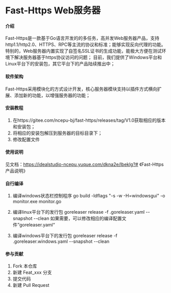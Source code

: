 # Fast-Https Web服务器

#### 介绍
Fast-Https是一款基于Go语言开发的的多任务，高并发Web服务器产品，支持http1.1/http2.0、HTTPS、RPC等主流的协议和标准；能够实现反向代理的功能。特别的，Web服务器内置实现了自签名SSL证书的生成功能，能极大方便在测试环境下解决服务器基于https协议访问的问题；
目前，我们提供了Windows平台和Linux平台下的安装包，其它平台下的产品陆续推出中；

#### 软件架构
Fast-Https采用模块化的方式设计开发，核心服务器模块支持以插件方式横向扩展、添加新的功能，以增强服务器的功能；

#### 安装教程
1.  在https://gitee.com/ncepu-bj/fast-https/releases/tag/V1.0获取相应的版本和安装包；
2.  将相应的安装包解压到服务器的目标目录下；
3.  修改配置文件

#### 使用说明
见文档：https://idealstudio-ncepu.yuque.com/dkna2e/lbeklg?# 《Fast-Https产品说明》

#### 自行编译
1. 编译windows状态栏控制程序
    go build -ldflags "-s -w -H=windowsgui" -o monitor.exe monitor.go

2. 编译linux平台下的发行包
   goreleaser release -f .goreleaser.yaml --snapshot --clean
   如果需要，可以修改相应的编译配置文件”goreleaser.yaml“

3. 编译windows平台下的发行包
   goreleaser release -f .goreleaser.windows.yaml --snapshot --clean
    

#### 参与贡献

1.  Fork 本仓库
2.  新建 Feat_xxx 分支
3.  提交代码
4.  新建 Pull Request

